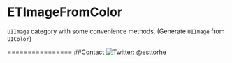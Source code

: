ETImageFromColor
================

`UIImage` category with some convenience methods. (Generate `UIImage` from `UIColor`)

================
##Contact
[![Twitter: @esttorhe](http://img.shields.io/badge/Twitter%20-%40esttorhe-blue.svg?style=flat)](https://twitter.com/esttorhe)
